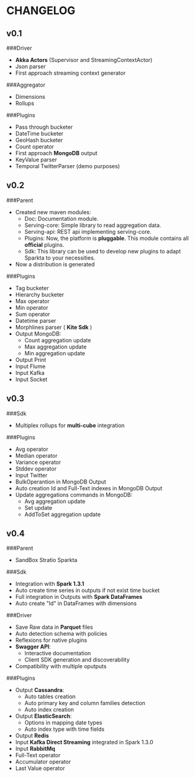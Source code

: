 # CHANGELOG


## v0.1

###Driver
- **Akka Actors** (Supervisor and StreamingContextActor)
- Json parser
- First approach streaming context generator

###Aggregator
- Dimensions
- Rollups

###Plugins
- Pass through bucketer
- DateTime bucketer
- GeoHash bucketer
- Count operator
- First approach **MongoDB** output
- KeyValue parser
- Temporal TwitterParser (demo purposes)


## v0.2

###Parent
- Created new maven modules:
    - Doc: Documentation module.
    - Serving-core: Simple library to read aggregation data.
    - Serving-api: REST api implementing serving-core.
    - Plugins: Now, the platform is **pluggable**. This module contains all **official** plugins.
    - Sdk: This library can be used to develop new plugins to adapt Sparkta to your necessities.
- Now a distribution is generated

###Plugins
- Tag bucketer
- Hierarchy bucketer
- Max operator
- Min operator
- Sum operator
- Datetime parser
- Morphlines parser ( **Kite Sdk** )
- Output MongoDB:
    - Count aggregation update
    - Max aggregation update
    - Min aggregation update
- Output Print
- Input Flume
- Input Kafka
- Input Socket


## v0.3

###Sdk
- Multiplex rollups for **multi-cube** integration

###Plugins
- Avg operator
- Median operator
- Variance operator
- Stddev operator
- Input Twitter
- BulkOperantion in MongoDB Output
- Auto creation Id and Full-Text indexes in MongoDB Output
- Update aggregations commands in MongoDB:
    - Avg aggregation update
    - Set update
    - AddToSet aggregation update


## v0.4


###Parent
- SandBox Stratio Sparkta


###Sdk
- Integration with **Spark 1.3.1**
- Auto create time series in outputs if not exist time bucket
- Full integration in Outputs with **Spark DataFrames**
- Auto create "Id" in DataFrames with dimensions


###Driver
- Save Raw data in **Parquet** files
- Auto detection schema with policies
- Reflexions for native plugins
- **Swagger API**:
    - Interactive documentation
    - Client SDK generation and discoverability
- Compatibility with multiple oputputs

###Plugins
- Output **Cassandra**:
    - Auto tables creation
    - Auto primary key and column families detection
    - Auto index creation
- Output **ElasticSearch**:
    - Options in mapping date types
    - Auto index type with time fields
- Output **Redis**
- Input **Kafka Direct Streaming** integrated in Spark 1.3.0
- Input **RabbitMq**
- Full-Text operator
- Accumulator operator
- Last Value operator


